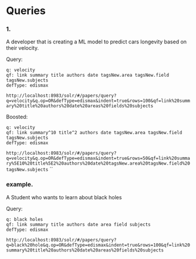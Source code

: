 # Queries

### 1.

A developer that is creating a ML model to predict cars longevity based on their velocity.

Query:
```
q: velocity
qf: link summary title authors date tagsNew.area tagsNew.field tagsNew.subjects
defType: edismax
```
`http://localhost:8983/solr/#/papers/query?q=velocity&q.op=OR&defType=edismax&indent=true&rows=100&qf=link%20summary%20title%20authors%20date%20areas%20fields%20subjects`

Boosted:
```
q: velocity
qf: link summary^10 title^2 authors date tagsNew.area tagsNew.field tagsNew.subjects
defType: edismax
```
`http://localhost:8983/solr/#/papers/query?q=velocity&q.op=OR&defType=edismax&indent=true&rows=50&qf=link%20summary%5E10%20title%5E2%20authors%20date%20tagsNew.area%20tagsNew.field%20tagsNew.subjects`
``


### example.

A Student who wants to learn about black holes

Query:
```
q: black holes
qf: link summary title authors date area field subjects
defType: edismax
```

`http://localhost:8983/solr/#/papers/query?q=black%20hole&q.op=OR&defType=edismax&indent=true&rows=100&qf=link%20summary%20title%20authors%20date%20areas%20fields%20subjects`